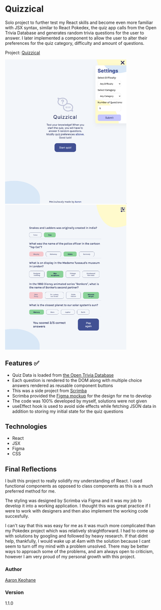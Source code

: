 # Quizzical

Solo project to further test my React skills and become even more familiar with JSX syntax, similar to React Pokedex, the quiz app calls from the Open Trivia Database and generates random trivia questions for the user to answer. I later implemented a component to allow the user to alter their preferences for the quiz category, difficulty and amount of questions.

Project: [Quizzical](https://aakeohane.github.io/react-trivia/)

<p float="left">
  <img src="src/img/quizzical-sample.png" width="400" alt="screen of homepage for quizzical"> 
  <img src ="src/img/quizzical-sample-questions.png" width="400" alt="screen of answers displaying correct and incorrect choices">
</p>

## Features ✅

- Quiz Data is loaded from [the Open Trivia Database](https://opentdb.com/api_config.php)
- Each question is rendered to the DOM along with multiple choice answers rendered as reusable component buttons
- This was a side project from [Scrimba](https://scrimba.com/)
- Scrimba provided the [Figma mockup](https://www.figma.com/file/E9S5iPcm10f0RIHK8mCqKL/Quizzical-App?node-id=0%3A1) for the design for me to develop
- The code was 100% developed by myself, solutions were not given
- useEffect hook is used to avoid side effects while fetching JSON data in addition to storing my initial state for the quiz questions

## Technologies

- React
- JSX
- Figma
- CSS

## Final Reflections

I built this project to really solidify my understanding of React. I used functional components as opposed to class components as this is a much preferred method for me.

The styling was designed by Scrimba via Figma and it was my job to develop it into a working application. I thought this was great practice if I were to work with designers and then also implement the working code succesfully.

I can't say that this was easy for me as it was much more complicated than my Pokedex project which was relatively straightforward. I had to come up with solutions by googling and followed by heavy research. If that didnt help, thankfully, I would wake up at 4am with the solution because I cant seem to turn off my mind with a problem unsolved. There may be better ways to approach some of the problems, and am always open to criticism, however I am very proud of my personal growth with this project.

### Author

[Aaron Keohane](https://aakeohane.github.io/Portfolio-Website/index.html)

### Version

1.1.0
